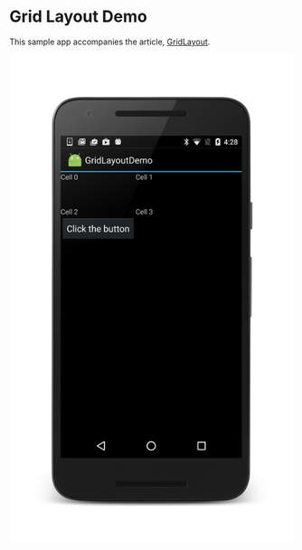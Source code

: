 # Grid Layout Demo

This sample app accompanies the article,
[GridLayout](https://docs.microsoft.com/xamarin/android/user-interface/layouts/grid-layout).

![Grid layout in Android app](Screenshots/screenshot.png)
